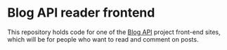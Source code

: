 # Blog API reader frontend

This repository holds code for one of the [Blog API](https://github.com/VMadhuranga/blog-api) project front-end sites, which will be for people who want to read and comment on posts.
